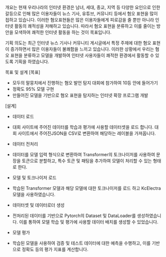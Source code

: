 개요는 현재 우리나라의 인터넷 환경은 남녀, 세대, 종교, 지역 등 다양한 요인으로 인한 갈등으로 인해 많은 이용자들이 뉴스 기사, 유튜브, 커뮤니티 등에서 혐오 표현을 많이 접하고 있습니다. 이러한 혐오표현들은 많은 이용자들에게 피로감을 줄 뿐만 아니라 인터넷 활동의 쾌적성을 저해하고 있습니다. 따라서 혐오 표현을 분류하고 이를 줄이는 방안을 모색하여 쾌적한 인터넷 활동을 하는 것이 목표입니다.

기획 의도는 최근 인터넷 뉴스 기사나 커뮤니티 게시글에서 특정 주제에 대한 혐오 표현이 증가하면서 많은 이용자들이 불쾌함을 느끼고 있습니다. 이러한 상황에서 우리는 혐오 표현을 분류하고 모델을 개발하여 인터넷 사용자들이 쾌적한 환경에서 활동할 수 있도록 기획을 하였습니다.

목표 및 설계
[목표]
-	모두의 말뭉치에서 진행하는 혐오 발언 탐지 대회에 참가하여 10등 안에 들어가기
-	정확도 95% 모델 구현
-	만들어진 모델을 기반으로 혐오 표현을 탐지하는 인터넷 확장 프로그램 개발

[설계]
-	데이터 로드
-	대회 사이트에 주어진 데이터를 학습과 평가에 사용할 데이터셋을 로드 합니다.
대회 사이트에서 주어진JSON을 CSV로 변환하여 해당하는 레이블을 가져옵니다.
-	데이터 전처리
-	데이터를 모델 입력 형식으로 변환하여 Transformer의 토크나이저를 사용하여 문장을 토큰으로 분할하고, 특수 토큰 및 패팅을 추가하여 모델이 처리할 수 있는 형태로 한다.
-	모델 및 토크나이저 로드
-	학습된 Transformer 모델과 해당 모델에 대한 토크나이저를 로드 하고 KcElectra모델을 사용하였습니다.
-	데이터셋 및 데이터로더 생성
-	전처리된 데이터를 기반으로 Pytorch의 Dataset 및 DataLoader를 생성하였습니다.
이를 통하여 모델 학습 및 평가에 사용할 데이터 배치를 생성할 수 있었습니다.

-	모델 평가
-	학습된 모델을 사용하여 검증 및 테스트 데이터에 대한 예측을 수행하고, 이를 기반으로 정확도 등의 평가 지표를 계산합니다.
